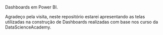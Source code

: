 Dashboards em Power BI.

  Agradeço pela visita, neste repositório estarei apresentando as telas utilizadas na construção de Dashboards realizadas com base nos curso da DataScienceAcademy. 
 

